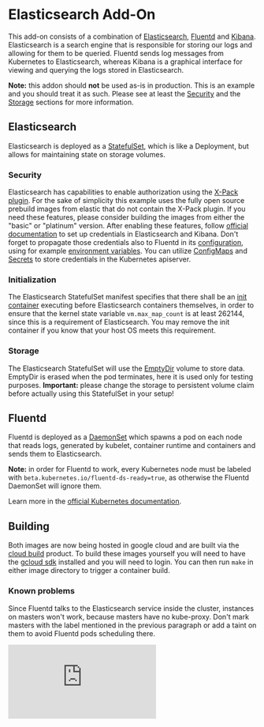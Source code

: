 # Elasticsearch Add-On

This add-on consists of a combination of [Elasticsearch][elasticsearch],
[Fluentd][fluentd] and [Kibana][kibana]. Elasticsearch is a search engine
that is responsible for storing our logs and allowing for them to be queried.
Fluentd sends log messages from Kubernetes to Elasticsearch, whereas Kibana
is a graphical interface for viewing and querying the logs stored in
Elasticsearch.

**Note:** this addon should **not** be used as-is in production. This is
an example and you should treat it as such. Please see at least the
[Security](#security) and the [Storage](#storage) sections for more
information.

## Elasticsearch

Elasticsearch is deployed as a [StatefulSet][statefulSet], which is like
a Deployment, but allows for maintaining state on storage volumes. 

### Security

Elasticsearch has capabilities to enable authorization using the [X-Pack
plugin][xPack]. For the sake of simplicity this example uses the fully open
source prebuild images from elastic that do not contain the X-Pack plugin. If
you need these features, please consider building the images from either the
"basic" or "platinum" version. After enabling these features, follow [official
documentation][setupCreds] to set up credentials in Elasticsearch and Kibana.
Don't forget to propagate those credentials also to Fluentd in its
[configuration][fluentdCreds], using for example [environment
variables][fluentdEnvVar]. You can utilize [ConfigMaps][configMap] and
[Secrets][secret] to store credentials in the Kubernetes apiserver.

### Initialization

The Elasticsearch StatefulSet manifest specifies that there shall be an
[init container][initContainer] executing before Elasticsearch containers
themselves, in order to ensure that the kernel state variable
`vm.max_map_count` is at least 262144, since this is a requirement of
Elasticsearch. You may remove the init container if you know that your host
OS meets this requirement.

### Storage

The Elasticsearch StatefulSet will use the [EmptyDir][emptyDir] volume to
store data. EmptyDir is erased when the pod terminates, here it is used only
for testing purposes. **Important:** please change the storage to persistent
volume claim before actually using this StatefulSet in your setup!

## Fluentd

Fluentd is deployed as a [DaemonSet][daemonSet] which spawns a pod on each
node that reads logs, generated by kubelet, container runtime and containers
and sends them to Elasticsearch.

**Note:** in order for Fluentd to work, every Kubernetes node must be labeled
with `beta.kubernetes.io/fluentd-ds-ready=true`, as otherwise the Fluentd
DaemonSet will ignore them.

Learn more in the [official Kubernetes documentation][k8sElasticsearchDocs].

## Building

Both images are now being hosted in google cloud and are built via the
[cloud build](https://cloud.google.com/cloud-build/) product.  To build these
images yourself you will need to have the [gcloud sdk](https://cloud.google.com/sdk/install)
installed and you will need to login.  You can then run `make` in either
image directory to trigger a container build.

### Known problems

Since Fluentd talks to the Elasticsearch service inside the cluster, instances
on masters won't work, because masters have no kube-proxy. Don't mark masters
with the label mentioned in the previous paragraph or add a taint on them to
avoid Fluentd pods scheduling there.

[fluentd]: https://www.fluentd.org/
[elasticsearch]: https://www.elastic.co/products/elasticsearch
[kibana]: https://www.elastic.co/products/kibana
[xPack]: https://www.elastic.co/products/x-pack
[setupCreds]: https://www.elastic.co/guide/en/x-pack/current/setting-up-authentication.html#reset-built-in-user-passwords
[fluentdCreds]: https://github.com/uken/fluent-plugin-elasticsearch#user-password-path-scheme-ssl_verify
[fluentdEnvVar]: https://docs.fluentd.org/v0.12/articles/faq#how-can-i-use-environment-variables-to-configure-parameters-dynamically
[configMap]: https://kubernetes.io/docs/tasks/configure-pod-container/configure-pod-configmap/
[secret]: https://kubernetes.io/docs/concepts/configuration/secret/
[statefulSet]: https://kubernetes.io/docs/concepts/workloads/controllers/statefulset
[initContainer]: https://kubernetes.io/docs/concepts/workloads/pods/init-containers/
[emptyDir]: https://kubernetes.io/docs/concepts/storage/volumes#emptydir
[daemonSet]: https://kubernetes.io/docs/concepts/workloads/controllers/daemonset/
[k8sElasticsearchDocs]: https://kubernetes.io/docs/tasks/debug-application-cluster/logging-elasticsearch-kibana

[![Analytics](https://kubernetes-site.appspot.com/UA-36037335-10/GitHub/cluster/addons/fluentd-elasticsearch/README.md?pixel)]()
